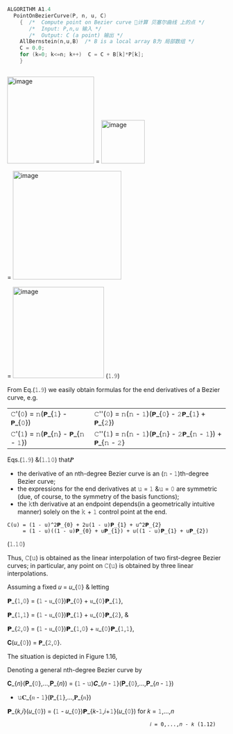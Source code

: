 ``` C++
ALGORITHM A1.4
  PointOnBezierCurve(P, n, u, C)
    {  /*  Compute point on Bezier curve 🧮计算 贝塞尔曲线 上的点 */
       /*  Input: P,n,u 输入 */
       /*  Output: C (a point) 输出 */
    AllBernstein(n,u,B)  /* B is a local array B为 局部数组 */
    C = 0.0;
    for (k=0; k<=n; k++)  C = C + B[k]*P[k];
    }
```

```

```

<img width="200" alt="image" src="https://github.com/ChenxingWang93/ComputationalGeometry/assets/31954987/698330f5-73b8-468e-ba6d-461efd4bde8b"> = <img width="100" alt="image" src="https://github.com/ChenxingWang93/ComputationalGeometry/assets/31954987/af252ed7-2ffc-4a36-aed3-e01f61498ee3">

= <img width="250" alt="image" src="https://github.com/ChenxingWang93/ComputationalGeometry/assets/31954987/69c4202a-aef6-4e3d-828c-08fa68affcf8">

= <img width="210" alt="image" src="https://github.com/ChenxingWang93/ComputationalGeometry/assets/31954987/0686f254-60a0-4723-9bc1-4bf010dd2f71">    (𝟷.𝟿)

From Eq.(𝟷.𝟿) we easily obtain formulas for the end derivatives of a Bezier curve, e.g.

|||
|------------------------|-----------------------------------------|
|𝙲'(𝟶) = 𝚗(𝗣_{𝟷} - 𝗣_{𝟶})|𝙲''(𝟶) = 𝚗(𝚗 - 𝟷)(𝗣_{𝟶} - 𝟸𝗣_{𝟷} + 𝗣_{𝟸})|
|𝙲'(𝟷) = 𝚗(𝗣_{𝚗} - 𝗣_{𝚗 - 𝟷})|𝙲''(𝟷) = 𝚗(𝚗 - 𝟷)(𝗣_{𝚗} - 𝟸𝗣_{𝚗 - 𝟷}) + 𝗣_{𝚗 - 𝟸}|    (𝟷.𝟷𝟶)

Eqs.(𝟷.𝟿) &(𝟷.𝟷𝟶) that𝑷

- the derivative of an nth-degree Bezier curve is an (𝚗 - 𝟷)th-degree Bezier curve;
- the expressions for the end derivatives at 𝚞 = 𝟷 &𝚞 = 𝟶 are symmetric (due, of course, to the symmetry of the basis functions);
- the 𝚔th derivative at an endpoint depends(in a geometrically intuitive manner) solely on the 𝚔 + 𝟷 control point at the end.

```
𝙲(𝚞) = (𝟷 - 𝚞)^2𝗣_{𝟶} + 𝟸𝚞(𝟷 - 𝚞)𝗣_{𝟷} + 𝚞^2𝗣_{𝟸}
     = (𝟷 - 𝚞)((𝟷 - 𝚞)𝗣_{𝟶} + 𝚞𝗣_{𝟷}) + 𝚞((𝟷 - 𝚞)𝗣_{𝟷} + 𝚞𝗣_{2})
```
(𝟷.𝟷𝟶)

Thus, 𝙲(𝚞) is obtained as the linear interpolation of two first-degree Bezier curves;
in particular, any point on 𝙲(𝚞) is obtained by three linear interpolations.

Assuming a fixed 𝑢 = 𝑢_{𝟶} & letting

𝗣_{𝟷,𝟶} = (𝟷 - 𝑢_{𝟶})𝗣_{𝟶} + 𝑢_{𝟶}𝗣_{𝟷},

𝗣_{𝟷,𝟷} = (𝟷 - 𝑢_{𝟶})𝗣_{𝟷} + 𝑢_{𝟶}𝗣_{𝟸}, &

𝗣_{𝟸,𝟶} = (𝟷 - 𝑢_{𝟶})𝗣_{𝟷,𝟶} + 𝑢_{𝟶}𝗣_{𝟷,𝟷},

𝐂(𝑢_{𝟶}) = 𝗣_{𝟸,𝟶}.

The situation is depicted in Figure 1.16,

  Denoting a general nth-degree Bezier curve by 
  
𝐂_{𝑛}(𝐏_{𝟶},...,𝐏_{𝑛}) = (𝟷 - 𝚞)𝑪_{𝑛 - 𝟷}(𝐏_{𝟶},...,𝐏_{𝑛 - 𝟷})

+ 𝚞𝐂_{𝑛 - 𝟷}(𝐏_{𝟷},...,𝐏_{𝑛})

𝗣_{𝑘,𝑖}(𝑢_{𝟶}) = (𝟷 - 𝑢_{𝟶})𝗣_{𝑘-𝟷,𝑖+𝟷}(𝑢_{𝟶}) for 𝑘 = 𝟷,...,𝑛

                                                  𝑖 = 𝟶,...,𝑛 - 𝑘 (𝟷.𝟷𝟸)

